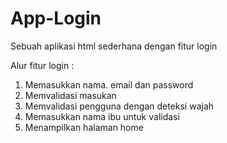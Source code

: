 # App-Login
Sebuah aplikasi html sederhana dengan fitur login 

Alur fitur login :
1. Memasukkan nama. email dan password
2. Memvalidasi masukan
3. Memvalidasi pengguna dengan deteksi wajah
4. Memasukkan nama ibu untuk validasi
5. Menampilkan halaman home
